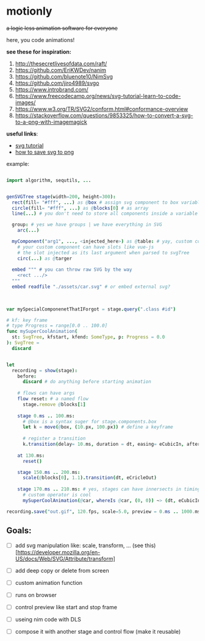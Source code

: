 # motionly
~~a logic less animation software for everyone~~

here, you code animations!

**see these for inspiration:**
1. http://thesecretlivesofdata.com/raft/
2. https://github.com/EriKWDev/nanim
3. https://github.com/bluenote10/NimSvg
4. https://github.com/jiro4989/svgo
5. https://www.introbrand.com/
6. https://www.freecodecamp.org/news/svg-tutorial-learn-to-code-images/
7. https://www.w3.org/TR/SVG2/conform.html#conformance-overview
8. https://stackoverflow.com/questions/9853325/how-to-convert-a-svg-to-a-png-with-imagemagick

**useful links**:
* [svg tutorial](http://tutorials.jenkov.com/svg/index.html)
* [how to save svg to png](https://imagemagick.org/script/command-line-processing.php)

example: 
```nim

import algorithm, sequtils, ...


genSVGTree stage(width=200, height=300):
  rect(fill= "#fff", ...) as @box # assign svg component to box variable
  circle(fill= "#fff", ...) as @blocks[0] # as array
  line(...) # you don't need to store all components inside a variable

  group: # yes we have groups | we have everything in SVG
    arc(...)  

  myComponent("arg1", ..., <injected_here>) as @table: # yay, custom component
    # your custom component can have slots like vue-js
    # the slot injected as its last argument when parsed to svgTree
    circ(...) as @targer
    
  embed """ # you can throw raw SVG by the way
    <rect .../>
  """
  embed readfile "./assets/car.svg" # or embed external svg?
  

      
var mySpecialComponenetThatIForgot = stage.query(".class #id")

# kf: key frame
# type Progress = range[0.0 .. 100.0]
func mySuperCoolAnimation(
  st: SvgTree, kfstart, kfend: SomeType, p: Progress = 0.0
): SvgTree =
  discard


let 
  recording = show(stage):
    before:
      discard # do anything before starting animation
    
    # flows can have args
    flow reset: # a named flow
      stage.remove @blocks[1]
    
    stage 0.ms .. 100.ms:
      # @box is a syntax suger for stage.components.box
      let k = move(@box, (10.px, 100.px)) # define a keyframe
      
      # register a transition 
      k.transition(delay= 10.ms, duration = dt, easing= eCubicIn, after = reset)
        
    at 130.ms:
      reset()      

    stage 150.ms .. 200.ms:
      scale(@blocks[0], 1.1).transition(dt, eCricleOut)
      
    stage 170.ms .. 210.ms: # yes, stages can have innersects in timing
      # custom operator is cool
      mySuperCoolAnimation(@car, whereIs @car, (0, 0)) ~> (dt, eCubicIn) 

recording.save("out.gif", 120.fps, scale=5.0, preview = 0.ms .. 1000.ms, repeat= 1)
```

## Goals:
* [ ] add svg manipulation like: scale, transform, ... (see this)[https://developer.mozilla.org/en-US/docs/Web/SVG/Attribute/transform]
* [ ] add deep copy or delete from screen
* [ ] custom animation function
* [ ] runs on browser
* [ ] control preview like start and stop frame
* [ ] useing nim code with DLS
* [ ] compose it with another stage and control flow (make it reusable)

